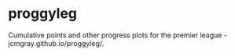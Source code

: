 # proggyleg
Cumulative points and other progress plots for the premier league - jcmgray.github.io/proggyleg/.
